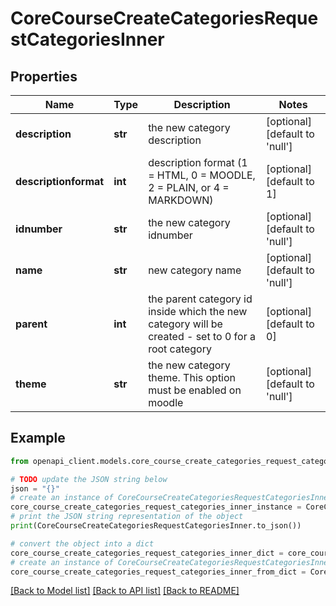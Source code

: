 # CoreCourseCreateCategoriesRequestCategoriesInner


## Properties

Name | Type | Description | Notes
------------ | ------------- | ------------- | -------------
**description** | **str** | the new category description | [optional] [default to 'null']
**descriptionformat** | **int** | description format (1 &#x3D; HTML, 0 &#x3D; MOODLE, 2 &#x3D; PLAIN, or 4 &#x3D; MARKDOWN) | [optional] [default to 1]
**idnumber** | **str** | the new category idnumber | [optional] [default to 'null']
**name** | **str** | new category name | [optional] [default to 'null']
**parent** | **int** | the parent category id inside which the new category will be created                                          - set to 0 for a root category | [optional] [default to 0]
**theme** | **str** | the new category theme. This option must be enabled on moodle | [optional] [default to 'null']

## Example

```python
from openapi_client.models.core_course_create_categories_request_categories_inner import CoreCourseCreateCategoriesRequestCategoriesInner

# TODO update the JSON string below
json = "{}"
# create an instance of CoreCourseCreateCategoriesRequestCategoriesInner from a JSON string
core_course_create_categories_request_categories_inner_instance = CoreCourseCreateCategoriesRequestCategoriesInner.from_json(json)
# print the JSON string representation of the object
print(CoreCourseCreateCategoriesRequestCategoriesInner.to_json())

# convert the object into a dict
core_course_create_categories_request_categories_inner_dict = core_course_create_categories_request_categories_inner_instance.to_dict()
# create an instance of CoreCourseCreateCategoriesRequestCategoriesInner from a dict
core_course_create_categories_request_categories_inner_from_dict = CoreCourseCreateCategoriesRequestCategoriesInner.from_dict(core_course_create_categories_request_categories_inner_dict)
```
[[Back to Model list]](../README.md#documentation-for-models) [[Back to API list]](../README.md#documentation-for-api-endpoints) [[Back to README]](../README.md)


